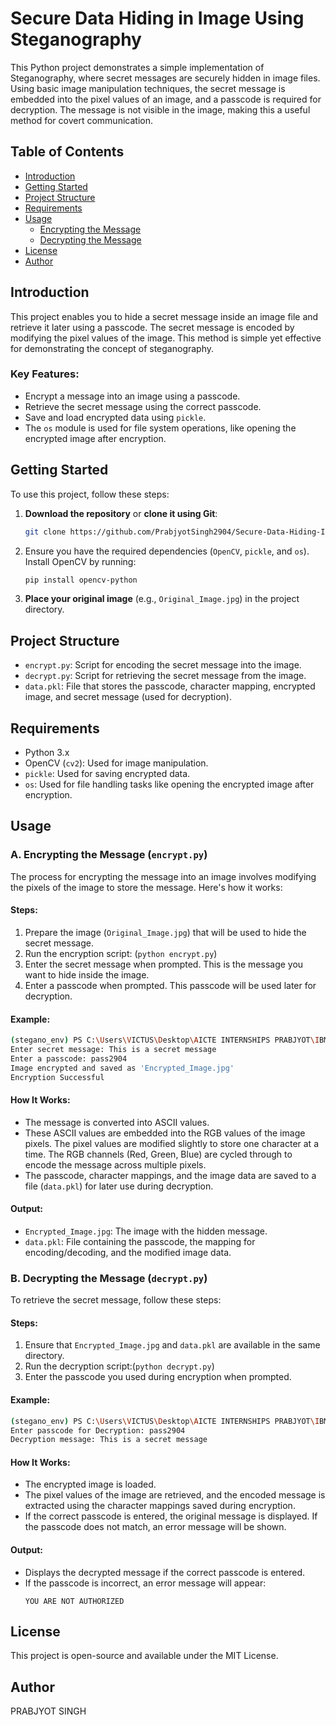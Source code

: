 # Secure Data Hiding in Image Using Steganography

This Python project demonstrates a simple implementation of Steganography, where secret messages are securely hidden in image files. Using basic image manipulation techniques, the secret message is embedded into the pixel values of an image, and a passcode is required for decryption. The message is not visible in the image, making this a useful method for covert communication.

## Table of Contents
- [Introduction](#introduction)
- [Getting Started](#getting-started)
- [Project Structure](#project-structure)
- [Requirements](#requirements)
- [Usage](#usage)
  - [Encrypting the Message](#A.-encrypting-the-message-encrypt.py)
  - [Decrypting the Message](#B.-decrypting-the-message-decrypt.py)
- [License](#license)
- [Author](#author)

## Introduction

This project enables you to hide a secret message inside an image file and retrieve it later using a passcode. The secret message is encoded by modifying the pixel values of the image. This method is simple yet effective for demonstrating the concept of steganography.

### Key Features:
- Encrypt a message into an image using a passcode.
- Retrieve the secret message using the correct passcode.
- Save and load encrypted data using `pickle`.
- The `os` module is used for file system operations, like opening the encrypted image after encryption.

## Getting Started

To use this project, follow these steps:

1. **Download the repository** or **clone it using Git**:
    ```bash
    git clone https://github.com/PrabjyotSingh2904/Secure-Data-Hiding-In-Image-Using-Steganography.git
    ```

2. Ensure you have the required dependencies (`OpenCV`, `pickle`, and `os`). Install OpenCV by running:
    ```bash
    pip install opencv-python
    ```

3. **Place your original image** (e.g., `Original_Image.jpg`) in the project directory.

## Project Structure

- `encrypt.py`: Script for encoding the secret message into the image.
- `decrypt.py`: Script for retrieving the secret message from the image.
- `data.pkl`: File that stores the passcode, character mapping, encrypted image, and secret message (used for decryption).

## Requirements

- Python 3.x
- OpenCV (`cv2`): Used for image manipulation.
- `pickle`: Used for saving encrypted data.
- `os`: Used for file handling tasks like opening the encrypted image after encryption.

## Usage

### A. Encrypting the Message (`encrypt.py`)

The process for encrypting the message into an image involves modifying the pixels of the image to store the message. Here's how it works:

#### Steps:
1. Prepare the image (`Original_Image.jpg`) that will be used to hide the secret message.
2. Run the encryption script: (`python encrypt.py`)
3. Enter the secret message when prompted. This is the message you want to hide inside the image.
4. Enter a passcode when prompted. This passcode will be used later for decryption.

#### Example:
```bash
(stegano_env) PS C:\Users\VICTUS\Desktop\AICTE INTERNSHIPS PRABJYOT\IBM skillsbuild internship\Stenography-main> python encrypt.py
Enter secret message: This is a secret message
Enter a passcode: pass2904
Image encrypted and saved as 'Encrypted_Image.jpg'
Encryption Successful
```

#### How It Works:

- The message is converted into ASCII values.
- These ASCII values are embedded into the RGB values of the image pixels. The pixel values are modified slightly to store one character at a time. The RGB channels (Red, Green, Blue) are cycled through to encode the message across multiple pixels.
- The passcode, character mappings, and the image data are saved to a file (`data.pkl`) for later use during decryption.

#### Output:
- `Encrypted_Image.jpg`: The image with the hidden message.
- `data.pkl`: File containing the passcode, the mapping for encoding/decoding, and the modified image data.


### B. Decrypting the Message (`decrypt.py`)

To retrieve the secret message, follow these steps:

#### Steps:
1. Ensure that `Encrypted_Image.jpg` and `data.pkl` are available in the same directory.
2. Run the decryption script:(`python decrypt.py`)
3. Enter the passcode you used during encryption when prompted.

#### Example:
```bash
(stegano_env) PS C:\Users\VICTUS\Desktop\AICTE INTERNSHIPS PRABJYOT\IBM skillsbuild internship\Stenography-main> python decrypt.py
Enter passcode for Decryption: pass2904
Decryption message: This is a secret message
```

#### How It Works:

- The encrypted image is loaded.
- The pixel values of the image are retrieved, and the encoded message is extracted using the character mappings saved during encryption.
- If the correct passcode is entered, the original message is displayed. If the passcode does not match, an error message will be shown.

#### Output:
- Displays the decrypted message if the correct passcode is entered.
- If the passcode is incorrect, an error message will appear:
    ```plaintext
    YOU ARE NOT AUTHORIZED
    ```


## License

This project is open-source and available under the MIT License.

## Author
PRABJYOT SINGH
